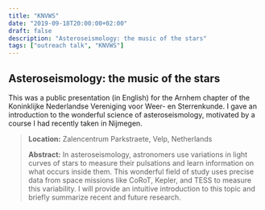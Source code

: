 ```yaml
---
title: "KNVWS"
date: "2019-09-18T20:00:00+02:00"
draft: false
description: "Asteroseismology: the music of the stars"
tags: ["outreach talk", "KNVWS"]
---
```


## Asteroseismology: the music of the stars

This was a public presentation (in English) for the Arnhem chapter of the 
Koninklijke Nederlandse Vereniging voor Weer- en Sterrenkunde. 
I gave an introduction to the wonderful science of asteroseismology, 
motivated by a course I had recently taken in Nijmegen.

> **Location:** Zalencentrum Parkstraete, Velp, Netherlands
> 
> **Abstract:** In asteroseismology, astronomers use variations in light curves of stars to
> measure their pulsations and learn information on what occurs inside them. This wonderful field of
> study uses precise data from space missions like CoRoT, Kepler, and TESS to measure this
> variability. I will provide an intuitive introduction to this topic and briefly summarize recent and
> future research.
